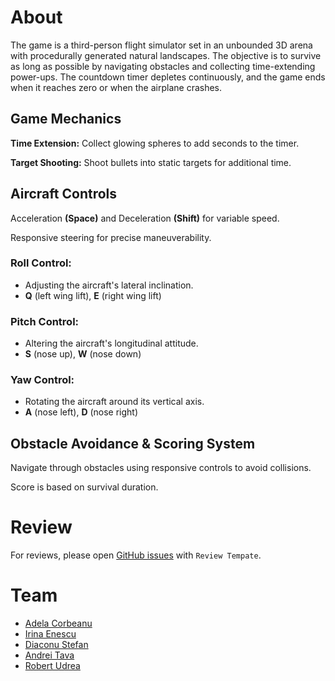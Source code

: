 # About
The game is a third-person flight simulator set in an unbounded 3D arena with procedurally generated natural landscapes. The objective is to survive as long as possible by navigating obstacles and collecting time-extending power-ups. The countdown timer depletes continuously, and the game ends when it reaches zero or when the airplane crashes.
## Game Mechanics
**Time Extension:** Collect glowing spheres to add seconds to the timer.

**Target Shooting:** Shoot bullets into static targets for additional time.
## Aircraft Controls
Acceleration **(Space)** and Deceleration **(Shift)** for variable speed.

Responsive steering for precise maneuverability.

### Roll Control:

* Adjusting the aircraft's lateral inclination.
* **Q** (left wing lift), **E** (right wing lift)
  
### Pitch Control:

* Altering the aircraft's longitudinal attitude.
* **S** (nose up), **W** (nose down)
  
### Yaw Control:

* Rotating the aircraft around its vertical axis.
* **A** (nose left), **D** (nose right)
## Obstacle Avoidance & Scoring System
Navigate through obstacles using responsive controls to avoid collisions.

Score is based on survival duration.

# Review
For reviews, please open [GitHub issues](https://github.com/rob3rtu/Unity-Project/issues) with `Review Tempate`.


# Team
 - [Adela Corbeanu](https://github.com/AdelaCorbeanu)
 - [Irina Enescu](https://github.com/irinaenescu2002)
 - [Diaconu Stefan](https://github.com/Qmpzlawasd)
 - [Andrei Tava](https://github.com/widdrr)
 - [Robert Udrea](https://github.com/rob3rtu)
